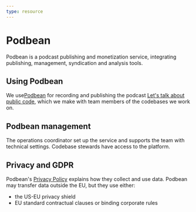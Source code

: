 ```yaml
---
type: resource
---
```


# Podbean

Podbean is a podcast publishing and monetization service, integrating publishing, management, syndication and analysis tools.

## Using Podbean

We use[Podbean](https://www.podbean.com/) for recording and publishing the podcast [Let's talk about public code](https://podcast.publiccode.net/), which we make with team members of the codebases we work on.

## Podbean management

The operations coordinator set up the service and supports the team with technical settings. Codebase stewards have access to the platform.

## Privacy and GDPR

Podbean's [Privacy Policy](https://www.podbean.com/privacy) explains how they collect and use data. Podbean may transfer data outside the EU, but they use either:

* the US-EU privacy shield
* EU standard contractual clauses or binding corporate rules
